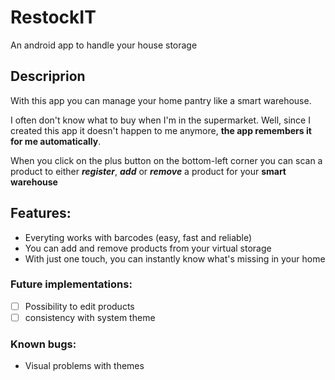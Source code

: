 # RestockIT
An android app to handle your house storage

## Descriprion
With this app you can manage your home pantry like a smart warehouse.

I often don't know what to buy when I'm in the supermarket. Well, since I created this app it doesn't happen to me anymore, **the app remembers it for me automatically**.

When you click on the plus button on the bottom-left corner you can scan a product to either _**register**_, _**add**_ or _**remove**_ a product for your **smart warehouse**

## Features:
- Everyting works with barcodes (easy, fast and reliable)
- You can add and remove products from your virtual storage
- With just one touch, you can instantly know what's missing in your home

### Future implementations:
- [ ] Possibility to edit products
- [ ] consistency with system theme

### Known bugs:
- Visual problems with themes
